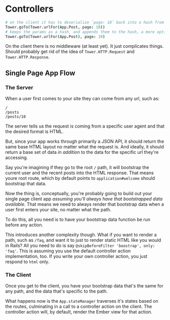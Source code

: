 # Controllers

``` coffeescript
# on the client it has to deserialize `page: 10` back into a hash from a string.
Tower.goTo(Tower.urlFor(App.Post, page: 10))
# keeps the params as a hash, and appends them to the hash, a more optimized way to do it.
Tower.goTo(Tower.urlFor(App.Post), page: 10)
```

On the client there is no middleware (at least yet).  It just complicates things.  Should probably get rid of the idea of `Tower.HTTP.Request` and `Tower.HTTP.Response`.

## Single Page App Flow

### The Server

When a user first comes to your site they can come from any url, such as:

```
/
/posts
/posts/10
```

The server tells us the request is coming from a specific user agent and that the desired format is HTML.

But, since your app works through primarily a JSON API, it should return the same base HTML layout no matter what the request is. And ideally, it should return a base set of data _in addition_ to the data for the specific url they're accessing.

Say you're imagining if they go to the root `/` path, it will bootstrap the current user and the recent posts into the HTML response. That means youre root route, which by default points to `application#welcome` should bootstrap that data.

Now the thing is, conceptually, you're probably going to build out your single page client app _assuming you'll always have that bootstrapped data available_. That means we need to always render that bootstrap data when a user first enters your site, no matter what the path.

To do this, all you need is to have your bootstrap data function be run before any action.

This introduces another complexity though. What if you want to render a path, such as `/faq`, and want it to just to render static HTML like you would in Rails? All you need to do is say `@skipBeforeFilter 'boostrap', only: 'faq'`. This is assuming you use the default controller action implementation, too. If you write your own controller action, you just respond to `html` only.

### The Client

Once you get to the client, you have your bootstrap data that's the same for any path, and the data that's specific to the path.

What happens now is the `App.stateManager` traverses it's states based on the routes, culminating in a call to a controller action on the client. The controller action will, by default, render the Ember view for that action.